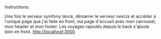 Instructions:

Une fois le serveur symfony lancé, démarrer le serveur nextJs et accéder à l'unique page que j'ai faite en front, ma page d'accueil avec mon carrousel, mon header et mon footer. Les voyages rajoutés depuis le back s'ajoute bien en front.
[http://localhost:3000](http://localhost:3000)


